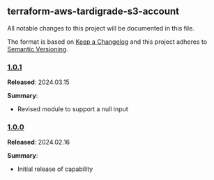 ## terraform-aws-tardigrade-s3-account

All notable changes to this project will be documented in this file.

The format is based on [Keep a Changelog](http://keepachangelog.com/) and this project adheres to [Semantic Versioning](http://semver.org/).

### [1.0.1](https://github.com/MetroStar/terraform-aws-tardigrade-s3-account/releases/tag/1.0.1)

**Released**: 2024.03.15

**Summary**:

*   Revised module to support a null input

### [1.0.0](https://github.com/MetroStar/terraform-aws-tardigrade-s3-account/releases/tag/1.0.0)

**Released**: 2024.02.16

**Summary**:

*   Initial release of capability
